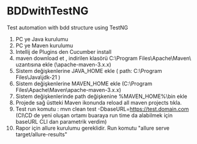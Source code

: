 # BDDwithTestNG
Test automation with bdd structure using TestNG

1. PC ye Java kurulumu
2. PC ye Maven kurulumu
3. Intellij de Plugins den Cucumber install
4. maven download et , indirilen klasörü C:\Program Files\Apache\Maven\ uzantısına ekle (\apache-maven-3.x.x\)
5. Sistem değişkenlerine JAVA_HOME ekle ( path: C:\Program Files\Java\jdk-21 )
6. Sistem değişkenlerine MAVEN_HOME ekle (C:\Program Files\Apache\Maven\apache-maven-3.x.x)
7. Sistem değişkenlerinde path değişkenine %MAVEN_HOME%\bin ekle
8. Projede sağ üstteki Maven ikonunda reload all maven projects tıkla.
9. Test run komutu : mvn clean test -DbaseURL=https://test.domain.com (CI\CD de yeni oluşan ortamı buaraya run time da alabilmek için baseURL CLI dan parametrik verdim)
10. Rapor için allure kurulumu gereklidir. Run komutu "allure serve target/allure-results" 
